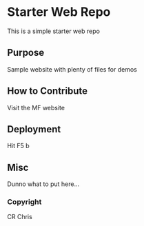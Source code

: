 # Starter Web Repo

This is a simple starter web repo

## Purpose

Sample website with plenty of files for demos

##  How to Contribute

Visit the MF website

## Deployment

Hit F5 b

## Misc

Dunno what to put here...

### Copyright

CR Chris